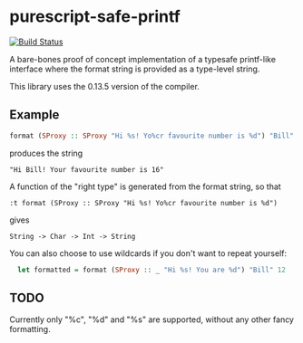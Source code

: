 # purescript-safe-printf

[![Build Status](https://travis-ci.org/kcsongor/purescript-safe-printf.svg?branch=master)](https://travis-ci.org/kcsongor/purescript-safe-printf)

A bare-bones proof of concept implementation of a typesafe printf-like interface
where the format string is provided as a type-level string.

This library uses the 0.13.5 version of the compiler.

## Example

```purescript
format (SProxy :: SProxy "Hi %s! Yo%cr favourite number is %d") "Bill" 'u' 16
```

produces the string

```
"Hi Bill! Your favourite number is 16"
```

A function of the "right type" is generated from the format string, so that

```
:t format (SProxy :: SProxy "Hi %s! Yo%cr favourite number is %d")
```

gives
```
String -> Char -> Int -> String
```

You can also choose to use wildcards if you don't want to repeat yourself:

```purs
  let formatted = format (SProxy :: _ "Hi %s! You are %d") "Bill" 12
```


## TODO
Currently only "%c", "%d" and "%s" are supported, without any other fancy formatting.
